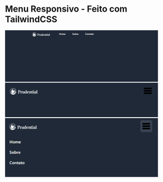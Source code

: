 # Menu Responsivo - Feito com TailwindCSS

<img src="https://github.com/dieegobs/menu-responsivo/blob/main/img/image1.png"/>
<img src="https://github.com/dieegobs/menu-responsivo/blob/main/img/image2.png"/>
<img src="https://github.com/dieegobs/menu-responsivo/blob/main/img/image3.png"/>


